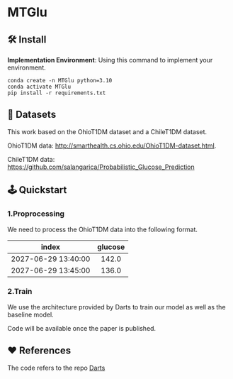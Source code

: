 # MTGlu

## 🛠️ Install

**Implementation Environment**: Using this command to implement your environment.

```
conda create -n MTGlu python=3.10
conda activate MTGlu
pip install -r requirements.txt
```

## 🍬 Datasets

This work based on the OhioT1DM dataset and a ChileT1DM dataset.

OhioT1DM data: http://smarthealth.cs.ohio.edu/OhioT1DM-dataset.html.

ChileT1DM data: https://github.com/salangarica/Probabilistic_Glucose_Prediction


## 🕹️ Quickstart

### 1.Proprocessing

We need to process the OhioT1DM data into the following format.

| index | glucose | 
| :----:| :---: | 
| 2027-06-29 13:40:00 | 142.0 | 
| 2027-06-29 13:45:00 | 136.0 | 

### 2.Train

We use the architecture provided by Darts to train our model as well as the baseline model.

Code will be available once the paper is published.

## ❤️ References

The code refers to the repo [Darts](https://github.com/unit8co/darts)
